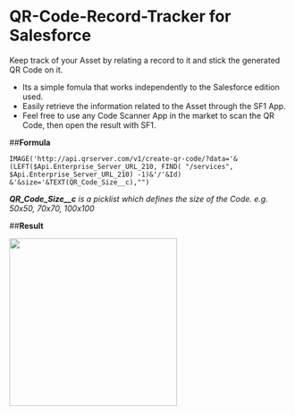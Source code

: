 # QR-Code-Record-Tracker for Salesforce 
Keep track of your Asset by relating a record to it and stick the generated QR Code on it. 
- Its a simple fomula that works independently to the Salesforce edition used.
- Easily retrieve the information related to the Asset through the SF1 App.
- Feel free to use any Code Scanner App in the market to scan the QR Code, then open the result with SF1.

##**Formula**

```
IMAGE('http://api.qrserver.com/v1/create-qr-code/?data='& (LEFT($Api.Enterprise_Server_URL_210, FIND( "/services", $Api.Enterprise_Server_URL_210) -1)&'/'&Id) &'&size='&TEXT(QR_Code_Size__c),"")
```

**_QR_Code_Size__c_** _is a picklist which defines the size of the Code. e.g. 50x50, 70x70, 100x100_

##**Result**

<img src="https://cloud.githubusercontent.com/assets/4924744/16905229/15dbce7e-4c79-11e6-9d9a-4e8e432eb07b.png" width="300">
